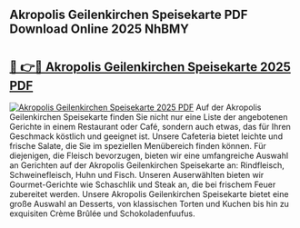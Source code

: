 ## Akropolis Geilenkirchen Speisekarte PDF Download Online 2025 NhBMY

# <h2><a href="http://gc8psc.nevu.top/?p=Akropolis+Geilenkirchen+Speisekarte">🔗 👉🔴 Akropolis Geilenkirchen Speisekarte 2025 PDF</a></h2>

[![Akropolis Geilenkirchen Speisekarte 2025 PDF](https://i.imgur.com/dBaPXMq.png)](http://gc8psc.nevu.top/?p=Akropolis+Geilenkirchen+Speisekarte)
Auf der Akropolis Geilenkirchen Speisekarte finden Sie nicht nur eine Liste der angebotenen Gerichte in einem Restaurant oder Café, sondern auch etwas, das für Ihren Geschmack köstlich und geeignet ist. Unsere Cafeteria bietet leichte und frische Salate, die Sie im speziellen Menübereich finden können. Für diejenigen, die Fleisch bevorzugen, bieten wir eine umfangreiche Auswahl an Gerichten auf der Akropolis Geilenkirchen Speisekarte an: Rindfleisch, Schweinefleisch, Huhn und Fisch. Unseren Auserwählten bieten wir Gourmet-Gerichte wie Schaschlik und Steak an, die bei frischem Feuer zubereitet werden. Unsere Akropolis Geilenkirchen Speisekarte bietet eine große Auswahl an Desserts, von klassischen Torten und Kuchen bis hin zu exquisiten Crème Brûlée und Schokoladenfuufus.
